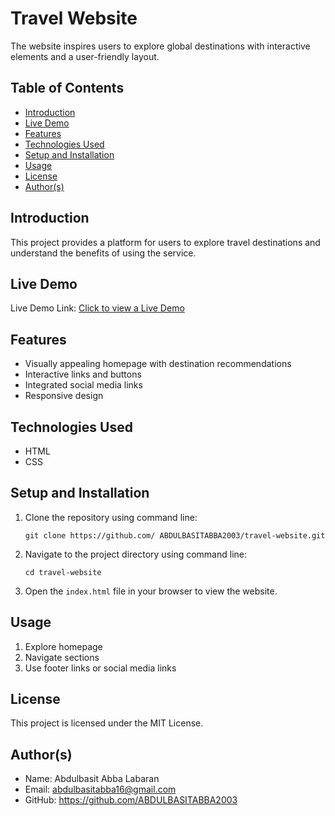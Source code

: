   <h1>Travel Website</h1>
<p>The website inspires users to explore global destinations with interactive elements and a user-friendly layout.</p>
<h2>Table of Contents</h2>
<ul>
<li><a href="#introduction">Introduction</a></li>
<li><a href="#live-demo">Live Demo</a></li>
<li><a href="#features">Features</a></li>
<li><a href="#technologies-used">Technologies Used</a></li>
<li><a href="#setup-and-installation">Setup and Installation</a></li>
<li><a href="#usage">Usage</a></li>
<li><a href="#license">License</a></li>
<li><a href="#authors">Author(s)</a></li>
</ul>

<section id="introduction">
<h2>Introduction</h2>
<p>This project provides a platform for users to explore travel destinations and understand the benefits of using the service.</p>
</section>

<section id="live-demo">
            <h2>Live Demo</h2>
            <p>Live Demo Link: <a href="https://travel-website-bl27.onrender.com">Click to view a Live Demo</a></p>
 </section>

<section id="features">
<h2>Features</h2>
<ul>
<li>Visually appealing homepage with destination recommendations</li>
<li>Interactive links and buttons</li>
<li>Integrated social media links</li>
<li>Responsive design</li>
</ul>
</section>

<section id="technologies-used">
<h2>Technologies Used</h2>
<ul>
<li>HTML</li>
<li>CSS</li>
</ul>
</section>

<section id="setup-and-installation">
<h2>Setup and Installation</h2>
<ol>
                <li>Clone the repository using command line:
                    <pre><code>git clone https://github.com/ ABDULBASITABBA2003/travel-website.git</code></pre>
                </li>
                <li>Navigate to the project directory using command line:
                    <pre><code>cd travel-website</code></pre>
                </li>
                <li>Open the <code>index.html</code> file in your browser to view the website.</li>
</ol>
</section>

<section id="usage">
<h2>Usage</h2>
<ol>
<li>Explore homepage</li>
<li>Navigate sections</li>
<li>Use footer links or social media links</li>
</ol>
</section>

<section id="license">
<h2>License</h2>
<p>This project is licensed under the MIT License.</p>
</section>

<section id="authors">
<h2>Author(s)</h2>
<ul>
<li>Name: Abdulbasit Abba Labaran</li>
<li>Email: <a href="mailto:abdulbasitabba16@gmail.com ">abdulbasitabba16@gmail.com</a></li>
<li>GitHub: <a href=https://github.com/ABDULBASITABBA2003 target="_blank">https://github.com/ABDULBASITABBA2003</a></li>
</ul>
</section>

